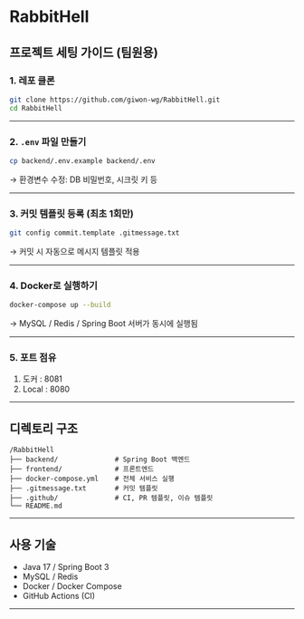 # RabbitHell

## 프로젝트 세팅 가이드 (팀원용)

### 1. 레포 클론
```bash
git clone https://github.com/giwon-wg/RabbitHell.git
cd RabbitHell
```

---

### 2. `.env` 파일 만들기
```bash
cp backend/.env.example backend/.env
```
→ 환경변수 수정: DB 비밀번호, 시크릿 키 등

---

### 3. 커밋 템플릿 등록 (최초 1회만)
```bash
git config commit.template .gitmessage.txt
```
→ 커밋 시 자동으로 메시지 템플릿 적용

---

### 4. Docker로 실행하기
```bash
docker-compose up --build
```
→ MySQL / Redis / Spring Boot 서버가 동시에 실행됨

---

### 5. 포트 점유
1. 도커 : 8081
2. Local : 8080


---

## 디렉토리 구조
```
/RabbitHell
├── backend/              # Spring Boot 백엔드
├── frontend/             # 프론트엔드
├── docker-compose.yml    # 전체 서비스 실행
├── .gitmessage.txt       # 커밋 템플릿
├── .github/              # CI, PR 템플릿, 이슈 템플릿
└── README.md
```

---

## 사용 기술
- Java 17 / Spring Boot 3
- MySQL / Redis
- Docker / Docker Compose
- GitHub Actions (CI)

---

